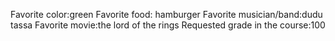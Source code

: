 Favorite color:green 
Favorite food: hamburger
Favorite musician/band:dudu tassa 
Favorite movie:the lord of the rings 
Requested grade in the course:100 
